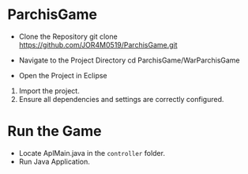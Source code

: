 # ParchisGame

* Clone the Repository
git clone https://github.com/JOR4M0519/ParchisGame.git

* Navigate to the Project Directory
cd ParchisGame/WarParchisGame

* Open the Project in Eclipse
 1. Import the project.
 2. Ensure all dependencies and settings are correctly configured.

# Run the Game
- Locate AplMain.java in the `controller` folder.
- Run Java Application.

